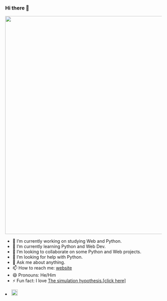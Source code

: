 ### Hi there 👋

<div align="center">
<a target="_blank" rel="noopener noreferrer" href="https://camo.githubusercontent.com/e4a569755580f96dce0e6d65bc761e0d9aef0fecae524ec73a1b0be60fc934fa/68747470733a2f2f7777772e6d79676f2e67652f75706c6f6164732f626c6f672f313538343032333739352e6a7067"><img src="https://camo.githubusercontent.com/e4a569755580f96dce0e6d65bc761e0d9aef0fecae524ec73a1b0be60fc934fa/68747470733a2f2f7777772e6d79676f2e67652f75706c6f6164732f626c6f672f313538343032333739352e6a7067" width="700px" data-canonical-src="https://www.mygo.ge/uploads/blog/1584023795.jpg" style="max-width:100%;"></a>
</div>

- 🔭 I’m currently working on studying Web and Python.
- 🌱 I’m currently learning Python and Web Dev.
- 👯 I’m looking to collaborate on some Python and Web projects.
- 🤔 I’m looking for help with Python.
- 💬 Ask me about anything.
- 📫 How to reach me: [website](http://all-an.github.io)
- 😄 Pronouns: He/Him
- ⚡ Fun fact: I love [The simulation hypothesis.[click here]](https://en.wikipedia.org/wiki/Simulation_hypothesis)

<li><g-emoji class="g-emoji" alias="smile" fallback-src="https://github.githubassets.com/images/icons/emoji/unicode/1f604.png"><img class="emoji" alt="smile" height="20" width="20" src="https://github.githubassets.com/images/icons/emoji/unicode/1f604.png"></g-emoji></li>